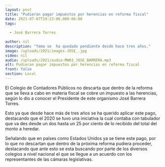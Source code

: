 ```yaml
---
layout: post
title: "Pudieran pagar impuestos por herencias en reforma fiscal"
date: 2021-07-07T19:23:00.000-06:00
tags:
  
  - José Barrera Torres
  
author: nil
description: "Tema se  ha quedado pendiente desde hace tres años."
image: /uploads/2021/images-JOSE_.jpg
video: nil
audio: /uploads/2021/audio-MW03_JOSE_BARRERA.mp3
alt: Pudieran pagar impuestos por herencias en reforma fiscal
front: false
section: Local
---
```


El Colegio de Contadores Públicos no descarta que dentro de la reforma que se lleva a cabo en materia fiscal se cobre un impuesto a las herencias, según lo dio a conocer el Presidente de este organismo José Barrera Torres.

Esto ya que desde hace más de tres años se ha querido aplicar este pago, destacando que el 2020 se tuvo una iniciativa la cual contaba con tabulador que va des desde un dos hasta un 25 por ciento de lo recibido del total del monto a heredar.

Señalando que en países como Estados Unidos ya se tiene este pago, por lo que no descartan que dentro de la próxima reforma pudiera proceder, destacando que ante esto se esta buscando por parte de los diversos colegios a nivel nacional el que se llegue a un acuerdo con los representantes de las cámaras legislativas.

